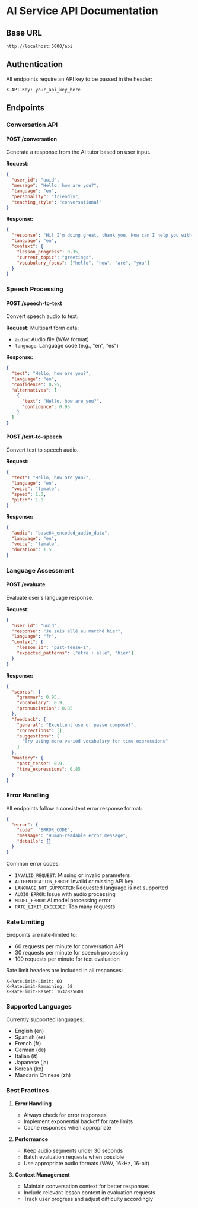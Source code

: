 # AI Service API Documentation

## Base URL
```
http://localhost:5000/api
```

## Authentication
All endpoints require an API key to be passed in the header:
```
X-API-Key: your_api_key_here
```

## Endpoints

### Conversation API

#### POST /conversation
Generate a response from the AI tutor based on user input.

**Request:**
```json
{
  "user_id": "uuid",
  "message": "Hello, how are you?",
  "language": "en",
  "personality": "friendly",
  "teaching_style": "conversational"
}
```

**Response:**
```json
{
  "response": "Hi! I'm doing great, thank you. How can I help you with your language learning today?",
  "language": "en",
  "context": {
    "lesson_progress": 0.35,
    "current_topic": "greetings",
    "vocabulary_focus": ["hello", "how", "are", "you"]
  }
}
```

### Speech Processing

#### POST /speech-to-text
Convert speech audio to text.

**Request:**
Multipart form data:
- `audio`: Audio file (WAV format)
- `language`: Language code (e.g., "en", "es")

**Response:**
```json
{
  "text": "Hello, how are you?",
  "language": "en",
  "confidence": 0.95,
  "alternatives": [
    {
      "text": "Hello, how are you?",
      "confidence": 0.95
    }
  ]
}
```

#### POST /text-to-speech
Convert text to speech audio.

**Request:**
```json
{
  "text": "Hello, how are you?",
  "language": "en",
  "voice": "female",
  "speed": 1.0,
  "pitch": 1.0
}
```

**Response:**
```json
{
  "audio": "base64_encoded_audio_data",
  "language": "en",
  "voice": "female",
  "duration": 1.5
}
```

### Language Assessment

#### POST /evaluate
Evaluate user's language response.

**Request:**
```json
{
  "user_id": "uuid",
  "response": "Je suis allé au marché hier",
  "language": "fr",
  "context": {
    "lesson_id": "past-tense-1",
    "expected_patterns": ["être + allé", "hier"]
  }
}
```

**Response:**
```json
{
  "scores": {
    "grammar": 0.95,
    "vocabulary": 0.9,
    "pronunciation": 0.85
  },
  "feedback": {
    "general": "Excellent use of passé composé!",
    "corrections": [],
    "suggestions": [
      "Try using more varied vocabulary for time expressions"
    ]
  },
  "mastery": {
    "past_tense": 0.9,
    "time_expressions": 0.85
  }
}
```

### Error Handling

All endpoints follow a consistent error response format:

```json
{
  "error": {
    "code": "ERROR_CODE",
    "message": "Human-readable error message",
    "details": {}
  }
}
```

Common error codes:

- `INVALID_REQUEST`: Missing or invalid parameters
- `AUTHENTICATION_ERROR`: Invalid or missing API key
- `LANGUAGE_NOT_SUPPORTED`: Requested language is not supported
- `AUDIO_ERROR`: Issue with audio processing
- `MODEL_ERROR`: AI model processing error
- `RATE_LIMIT_EXCEEDED`: Too many requests

### Rate Limiting

Endpoints are rate-limited to:
- 60 requests per minute for conversation API
- 30 requests per minute for speech processing
- 100 requests per minute for text evaluation

Rate limit headers are included in all responses:
```
X-RateLimit-Limit: 60
X-RateLimit-Remaining: 58
X-RateLimit-Reset: 1632825600
```

### Supported Languages

Currently supported languages:
- English (en)
- Spanish (es)
- French (fr)
- German (de)
- Italian (it)
- Japanese (ja)
- Korean (ko)
- Mandarin Chinese (zh)

### Best Practices

1. **Error Handling**
   - Always check for error responses
   - Implement exponential backoff for rate limits
   - Cache responses when appropriate

2. **Performance**
   - Keep audio segments under 30 seconds
   - Batch evaluation requests when possible
   - Use appropriate audio formats (WAV, 16kHz, 16-bit)

3. **Context Management**
   - Maintain conversation context for better responses
   - Include relevant lesson context in evaluation requests
   - Track user progress and adjust difficulty accordingly